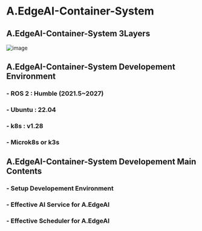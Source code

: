 # A.EdgeAI-Container-System
## A.EdgeAI-Container-System 3Layers 
![image](https://github.com/user-attachments/assets/b4e15e60-8f13-477f-9459-ece9336c798b)
## A.EdgeAI-Container-System Developement Environment 
### - ROS 2 : Humble (2021.5~2027)
### - Ubuntu : 22.04 
### - k8s : v1.28 
### - Microk8s or k3s

## A.EdgeAI-Container-System Developement Main Contents
### - Setup Developement Environment 
### - Effective AI Service for A.EdgeAI 
### - Effective Scheduler for A.EdgeAI 


